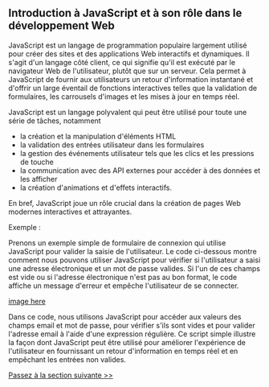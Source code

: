 ## Introduction à JavaScript et à son rôle dans le développement Web

JavaScript est un langage de programmation populaire largement utilisé pour créer des sites et des applications Web interactifs et dynamiques. Il s'agit d'un langage côté client, ce qui signifie qu'il est exécuté par le navigateur Web de l'utilisateur, plutôt que sur un serveur. Cela permet à JavaScript de fournir aux utilisateurs un retour d'information instantané et d'offrir un large éventail de fonctions interactives telles que la validation de formulaires, les carrousels d'images et les mises à jour en temps réel.

JavaScript est un langage polyvalent qui peut être utilisé pour toute une série de tâches, notamment

- la création et la manipulation d'éléments HTML
- la validation des entrées utilisateur dans les formulaires
- la gestion des événements utilisateur tels que les clics et les pressions de touche
- la communication avec des API externes pour accéder à des données et les afficher
- la création d'animations et d'effets interactifs.

En bref, JavaScript joue un rôle crucial dans la création de pages Web modernes interactives et attrayantes.

Exemple :

Prenons un exemple simple de formulaire de connexion qui utilise JavaScript pour valider la saisie de l'utilisateur. Le code ci-dessous montre comment nous pouvons utiliser JavaScript pour vérifier si l'utilisateur a saisi une adresse électronique et un mot de passe valides. Si l'un de ces champs est vide ou si l'adresse électronique n'est pas au bon format, le code affiche un message d'erreur et empêche l'utilisateur de se connecter.

[image here](https://github.com/Le-BootCamp-Grow/supports-de-cours/blob/main/notes-de-cours/niveau-d-entree/developpeur-web/semaine_1_jour_3/0103_sample_js.png)

Dans ce code, nous utilisons JavaScript pour accéder aux valeurs des champs email et mot de passe, pour vérifier s'ils sont vides et pour valider l'adresse email à l'aide d'une expression régulière. Ce script simple illustre la façon dont JavaScript peut être utilisé pour améliorer l'expérience de l'utilisateur en fournissant un retour d'information en temps réel et en empêchant les entrées non valides.

[Passez à la section suivante >>]()